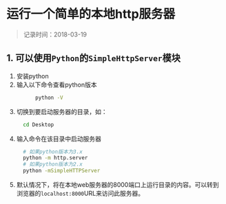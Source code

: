 # 运行一个简单的本地http服务器
> 记录时间：2018-03-19

## 1. 可以使用`Python`的`SimpleHttpServer`模块

1. 安装python
2. 输入以下命令查看python版本
   ```bash
         python -V
   ```
3. 切换到要启动服务器的目录，如：
   ```bash
     cd Desktop
   ```
4. 输入命令在该目录中启动服务器
   ```bash
     # 如果python版本为3.x
     python -m http.server
     # 如果python版本为2.x
     python -mSimpleHTTPServer
   ```
5. 默认情况下，将在本地web服务器的8000端口上运行目录的内容。可以转到浏览器的`localhost:8000`URL来访问此服务器。
